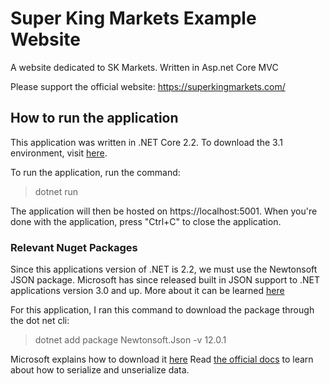 # Super King Markets Example Website
A website dedicated to SK Markets. Written in Asp.net Core MVC

Please support the official website: https://superkingmarkets.com/

## How to run the application
This application was written in .NET Core 2.2. To download the 3.1 environment, visit [here](https://dotnet.microsoft.com/download/dotnet-core/3.1).

To run the application, run the command:
> dotnet run 

The application will then be hosted on https://localhost:5001. 
When you're done with the application, press "Ctrl+C" to close the application.

### Relevant Nuget Packages
Since this applications version of .NET is 2.2, we must use the Newtonsoft JSON package.
Microsoft has since released built in JSON support to .NET applications version 3.0 and up. 
More about it can be learned [here](https://docs.microsoft.com/en-us/dotnet/core/whats-new/dotnet-core-3-0#fast-built-in-json-support) 

For this application, I ran this command to download the package through the dot net cli:  
> dotnet add package Newtonsoft.Json -v 12.0.1

Microsoft explains how to download it [here](https://docs.microsoft.com/en-us/nuget/consume-packages/install-use-packages-dotnet-cli) 
Read [the official docs](https://www.newtonsoft.com/json/help/html/SerializeObject.htm) to learn about how to serialize and unserialize data.
